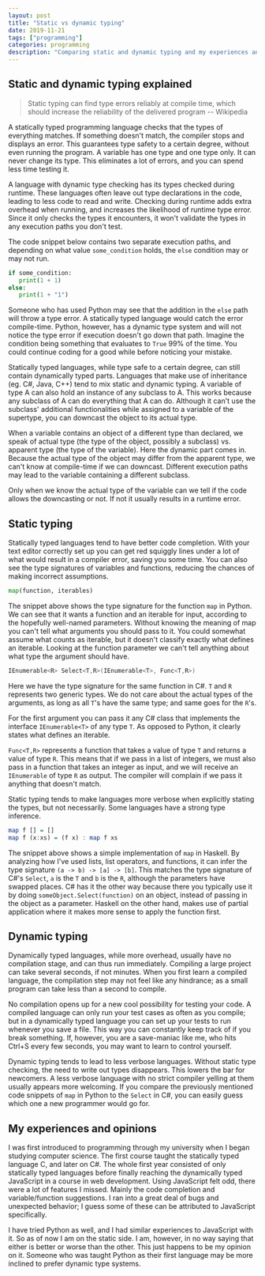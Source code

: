 ```yaml
---
layout: post
title: "Static vs dynamic typing"
date: 2019-11-21
tags: ["programming"]
categories: programming
description: "Comparing static and dynamic typing and my experiences and opinions."
---
```



## Static and dynamic typing explained 

> Static typing can find type errors reliably at compile time, 
> which should increase the reliability of the delivered 
> program \-\- Wikipedia

A statically typed programming language checks that the types of everything matches. If something doesn't match, the compiler stops and displays an error. This guarantees type safety to a certain degree, without even running the program. A variable has one type and one type only. It can never change its type. This eliminates a lot of errors, and you can spend less time testing it. 

A language with dynamic type checking has its types checked during runtime.  These languages often leave out type declarations in the code, leading to less code to read and write.  Checking during runtime adds extra overhead when running, and increases the likelihood of runtime type error. Since it only checks the types it encounters, it won't validate the types in any execution paths you don't test. 

The code snippet below contains two separate execution paths, and depending on what value `some_condition` holds, the `else` condition may or may not run. 

```py
if some_condition:
   print(1 + 1)
else:
   print(1 + "1") 
```

Someone who has used Python may see that the addition in the `else` path will throw a type error.  A statically typed language would catch the error compile-time.  Python, however, has a dynamic type system and will not notice the type error if execution doesn't go down that path.  Imagine the condition being something that evaluates to `True` 99% of the time. You could continue coding for a good while before noticing your mistake.

Statically typed languages, while type safe to a certain degree, can still contain dynamically typed parts. Languages that make use of inheritance (eg. C#, Java, C++) tend to mix static and dynamic typing.  A variable of type A can also hold an instance of any subclass to A.  This works because any subclass of A can do everything that A can do. Although it can't use the subclass' additional functionalities while assigned to a variable of the supertype, you can downcast the object to its actual type. 

When a variable contains an object of a different type than declared, we speak of actual type (the type of the object, possibly a subclass) vs. apparent type (the type of the variable).  Here the dynamic part comes in. Because the actual type of the object may differ from the apparent type, we can't know at compile-time if we can downcast. Different execution paths may lead to the variable containing a different subclass. 

Only when we know the actual type of the variable can we tell if the code allows the downcasting or not. If not it usually results in a runtime error.

## Static typing

Statically typed languages tend to have better code completion.  With your text editor correctly set up you can get red squiggly lines under a lot of what would result in a compiler error, saving you some time. You can also see the type signatures of variables and functions, reducing the chances of making incorrect assumptions. 

```py
map(function, iterables)
```

The snippet above shows the type signature for the function `map` in Python. We can see that it wants a function and an iterable for input, according to the hopefully well-named parameters. Without knowing the meaning of map you can't tell what arguments you should pass to it. You could somewhat assume what counts as iterable, but it doesn't classify exactly what defines an iterable.  Looking at the function parameter we can't tell anything about what type the argument should have.


```cs
IEnumerable<R> Select<T,R>(IEnumerable<T>, Func<T,R>)
```

Here we have the type signature for the same function in C#.  `T` and `R` represents two generic types. We do not care about the actual types of the arguments, as long as all `T`'s have the same type; and same goes for the `R`'s. 

For the first argument you can pass it any C# class that implements the interface `IEnumerable<T>` of any type `T`. As opposed to Python, it clearly states what defines an iterable.

`Func<T,R>` represents a function that takes a value of type `T` and returns a value of type `R`. This means that if we pass in a list of integers, we must also pass in a function that takes an integer as input, and we will receive an `IEnumerable` of type `R` as output. The compiler will complain if we pass it anything that doesn't match.

Static typing tends to make languages more verbose when explicitly stating the types, but not necessarily. Some languages have a strong type inference. 

```hs
map f [] = []
map f (x:xs) = (f x) : map f xs
```

The snippet above shows a simple implementation of `map` in Haskell.  By analyzing how I've used lists, list operators, and functions, it can infer the type signature `(a -> b) -> [a] -> [b]`.  This matches the type signature of C#'s `Select`, `a` is the `T` and `b` is the `R`, although the parameters have swapped places.  C# has it the other way because there you typically use it by doing `someObject.Select(function)` on an object, instead of passing in the object as a parameter. Haskell on the other hand, makes use of partial application where it makes more sense to apply the function first.


## Dynamic typing

Dynamically typed languages, while more overhead, usually have no compilation stage, and can thus run immediately. Compiling a large project can take several seconds, if not minutes. When you first learn a compiled language, the compilation step may not feel like any hindrance; as a small program can take less than a second to compile. 

No compilation opens up for a new cool possibility for testing your code.  A compiled language can only run your test cases as often as you compile; but in a dynamically typed language you can set up your tests to run whenever you save a file.  This way you can constantly keep track of if you break something.  If, however, you are a save-maniac like me, who hits Ctrl+S every few seconds, you may want to learn to control yourself.

Dynamic typing tends to lead to less verbose languages. Without static type checking, the need to write out types disappears. This lowers the bar for newcomers.  A less verbose language with no strict compiler yelling at them usually appears more welcoming. If you compare the previously mentioned code snippets of `map` in Python to the `Select` in C#, you can easily guess which one a new programmer would go for. 


## My experiences and opinions
I was first introduced to programming through my university when I began studying computer science. The first course taught the statically typed language C, and later on C#. The whole first year consisted of only statically typed languages before finally reaching the dynamically typed JavaScript in a course in web development. Using JavaScript felt odd, there were a lot of features I missed. Mainly the code completion and variable/function suggestions. I ran into a great deal of bugs and unexpected behavior; I guess some of these can be attributed to JavaScript specifically.

I have tried Python as well, and I had similar experiences to JavaScript with it. So as of now I am on the static side. I am, however, in no way saying that either is better or worse than the other. This just happens to be my opinion on it. Someone who was taught Python as their first language may be more inclined to prefer dynamic type systems.
